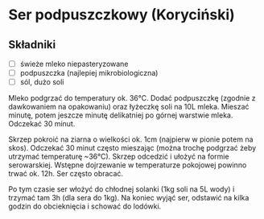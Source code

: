# Ser podpuszczkowy (Koryciński)

## Składniki

* [ ] świeże mleko niepasteryzowane
* [ ] podpuszczka (najlepiej mikrobiologiczna)
* [ ] sól, dużo soli

Mleko podgrzać do temperatury ok. 36°C. Dodać podpuszczkę (zgodnie z dawkowaniem na opakowaniu) oraz łyżeczkę soli na 10L mleka. Mieszać minutę, potem jeszcze minutę delikatniej po górnej warstwie mleka. Odczekać 30 minut.

Skrzep pokroić na ziarna o wielkości ok. 1cm (najpierw w pionie potem na skos). Odczekać 30 minut często mieszając (można trochę podgrzać żeby utrzymać temperaturę ~36°C). Skrzep odcedzić i ułożyć na formie serowarskiej. Wstępne dojrzewanie w temperaturze pokojowej powinno trwać ok. 12h. Ser często obracać. 

Po tym czasie ser włożyć do chłodnej solanki (1kg soli na 5L wody) i trzymać tam 3h (dla sera do 1kg). Na koniec wyjąć ser, odstawić na kilka godzin do obcieknięcia i schować do lodówki.
